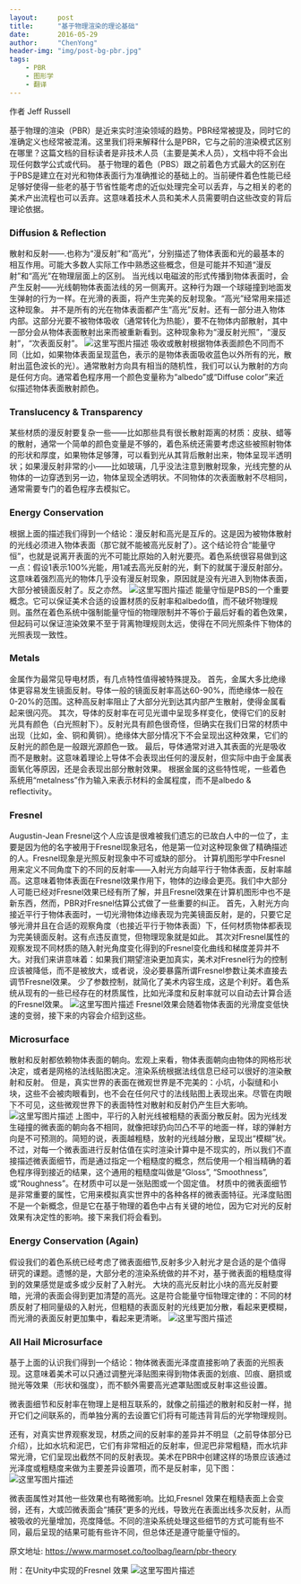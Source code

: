 ```yaml
---
layout:     post
title:      "基于物理渲染的理论基础"
date:       2016-05-29
author:     "ChenYong"
header-img: "img/post-bg-pbr.jpg"
tags:
    - PBR
    - 图形学
    - 翻译
---
```



作者 Jeff Russell

基于物理的渲染（PBR）是近来实时渲染领域的趋势。PBR经常被提及，同时它的准确定义也经常被混淆。这里我们将来解释什么是PBR，它与之前的渲染模式区别在哪里？这篇文档的目标读者是非技术人员（主要是美术人员），文档中将不会出现任何数学公式或代码。
基于物理的着色（PBS）跟之前着色方式最大的区别在于PBS是建立在对光和物体表面行为准确推论的基础上的。当前硬件着色性能已经足够好使得一些老的基于节省性能考虑的近似处理完全可以丢弃，与之相关的老的美术产出流程也可以丢弃。这意味着技术人员和美术人员需要明白这些改变的背后理论依据。

### Diffusion & Reflection
散射和反射——.也称为“漫反射”和“高光”，分别描述了物体表面和光的最基本的相互作用。可能大多数人实际工作中熟悉这些概念，但是可能并不知道“漫反射”和“高光”在物理层面上的区别。
当光线以电磁波的形式传播到物体表面时，会产生反射——光线朝物体表面法线的另一侧离开。这种行为跟一个球碰撞到地面发生弹射的行为一样。在光滑的表面，将产生完美的反射现象。“高光”经常用来描述这种现象。
并不是所有的光在物体表面都产生“高光”反射。还有一部分进入物体内部。这部分光要不被物体吸收（通常转化为热能），要不在物体内部散射，其中一部分会从物体表面散射出来而被重新看到。这种现象称为“漫反射光照”，“漫反射”，“次表面反射”。
![这里写图片描述](http://img.blog.csdn.net/20160529190352073) 
吸收或散射根据物体表面颜色不同而不同（比如，如果物体表面呈现蓝色，表示的是物体表面吸收蓝色以外所有的光，散射出蓝色波长的光）。通常散射方向具有相当的随机性，我们可以认为散射的方向是任何方向。通常着色程序用一个颜色变量称为“albedo”或“Diffuse color”来近似描述物体表面散射颜色。

### Translucency & Transparency
某些材质的漫反射要复杂一些——比如那些具有很长散射距离的材质：皮肤、蜡等的散射，通常一个简单的颜色变量是不够的，着色系统还需要考虑这些被照射物体的形状和厚度，如果物体足够薄，可以看到光从其背后散射出来，物体呈现半透明状；如果漫反射非常的小——比如玻璃，几乎没法注意到散射现象，光线完整的从物体的一边穿透到另一边，物体呈现全透明状。不同物体的次表面散射不尽相同，通常需要专门的着色程序去模拟它。

### Energy Conservation
根据上面的描述我们得到一个结论：漫反射和高光是互斥的。这是因为被物体散射的光线必须进入物体表面（那它就不能被高光反射了）。这个结论符合“能量守恒”，也就是说离开表面的光不可能比原始的入射光要亮。着色系统很容易做到这一点：假设1表示100%光能，用1减去高光反射的光，剩下的就属于漫反射部分。这意味着强烈高光的物体几乎没有漫反射现象，原因就是没有光进入到物体表面，大部分被镜面反射了。反之亦然。
![这里写图片描述](http://img.blog.csdn.net/20160529190420558) 
能量守恒是PBS的一个重要概念。它可以保证美术合适的设置材质的反射率和albedo值，而不破坏物理规则。虽然在着色系统中强制能量守恒的物理限制并不等价于最后好看的着色效果，但起码可以保证渲染效果不至于背离物理规则太远，使得在不同光照条件下物体的光照表现一致性。

### Metals
金属作为最常见导电材质，有几点特性值得被特殊提及。
首先，金属大多比绝缘体更容易发生镜面反射。导体一般的镜面反射率高达60-90%，而绝缘体一般在0-20%的范围。这种高反射率阻止了大部分光到达其内部产生散射，使得金属看起来很闪亮。
其次，导体的反射率在可见光谱中呈现多样变化，使得它们的反射光具有颜色（白光照射下）。反射光具有颜色很奇怪，但确实在我们日常的材质中出现（比如，金、铜和黄铜）。绝缘体大部分情况下不会呈现出这种效果，它们的反射光的颜色是一般跟光源颜色一致。
最后，导体通常对进入其表面的光是吸收而不是散射。这意味着理论上导体不会表现出任何的漫反射，但实际中由于金属表面氧化等原因，还是会表现出部分散射效果。
根据金属的这些特性呢，一些着色系统用“metalness”作为输入来表示材料的金属程度，而不是albedo & reflectivity。

### Fresnel
Augustin-Jean Fresnel这个人应该是很难被我们遗忘的已故白人中的一位了，主要是因为他的名字被用于Fresnel现象冠名，他是第一位对这种现象做了精确描述的人。Fresnel现象是光照反射现象中不可或缺的部分。
计算机图形学中Fresnel用来定义不同角度下的不同的反射率——入射光方向越平行于物体表面，反射率越高。这意味着物体表面在Fresnel效果作用下，物体的边缘会更亮。我们中大部分人可能已经对Fresnel效果已经有所了解，并且Fresnel效果在计算机图形中也不是新东西，然而，PBR对Fresnel估算公式做了一些重要的纠正。
首先，入射光方向接近平行于物体表面时，一切光滑物体边缘表现为完美镜面反射，是的，只要它足够光滑并且在合适的观察角度（也接近平行于物体表面）下，任何材质物体都表现为完美镜面反射。这有点违反直觉，但物理现象就是如此。
其次对Fresnel属性的观察发现不同材质的随入射光角度变化得到的Fresnel变化曲线和梯度差异并不大。对我们来讲意味着：如果我们期望渲染更加真实，美术对Fresnel行为的控制应该被降低，而不是被放大，或者说，没必要暴露所谓Fresnel参数让美术直接去调节Fresnel效果。
少了参数控制，就简化了美术内容生成，这是个利好。着色系统从现有的一些已经存在的材质属性，比如光泽度和反射率就可以自动去计算合适的Fresnel效果。
![这里写图片描述](http://img.blog.csdn.net/20160529190454652) 
Fresnel效果会随着物体表面的光滑度变低快速的变弱，接下来的内容会介绍到这些。

### Microsurface
散射和反射都依赖物体表面的朝向。宏观上来看，物体表面朝向由物体的网格形状决定，或者是网格的法线贴图决定。渲染系统根据法线信息已经可以很好的渲染散射和反射。
但是，真实世界的表面在微观世界是不完美的：小坑，小裂缝和小块，这些不会被肉眼看到，也不会在任何尺寸的法线贴图上表现出来。尽管在肉眼下不可见，这些微观世界下的表面特性对散射和反射仍产生巨大影响。
![这里写图片描述](http://img.blog.csdn.net/20160529190518730) 
上图中，平行的入射光线被粗糙的表面分散反射。因为光线发生碰撞的微表面的朝向各不相同，就像把球扔向凹凸不平的地面一样，球的弹射方向是不可预测的。简短的说，表面越粗糙，放射的光线越分散，呈现出“模糊”状。
不过，对每一个微表面进行反射估值在实时渲染计算中是不现实的，所以我们不直接描述微表面细节，而是通过指定一个粗糙度的概念，然后使用一个相当精确的着色程序得到接近的结果，这个通用的粗糙度叫做是“Gloss”, “Smoothness”, 或“Roughness”。在材质中可以是一张贴图或一个固定值。 
材质中的微表面细节是非常重要的属性，它用来模拟真实世界中的各种各样的微表面特征。光泽度贴图不是一个新概念，但是它在基于物理的着色中占有关键的地位，因为它对光的反射效果有决定性的影响。接下来我们将会看到。

### Energy Conservation (Again)
假设我们的着色系统已经考虑了微表面细节,反射多少入射光才是合适的是个值得研究的课题。遗憾的是，大部分老的渲染系统做的并不对，基于微表面的粗糙度得到的效果感觉是或多或少反射了入射光。
大块的高光反射比小块的高光反射要暗，光滑的表面会得到更加清楚的高光。这是符合能量守恒物理定律的：不同的材质反射了相同量级的入射光，但粗糙的表面反射的光线更加分散，看起来更模糊，而光滑的表面反射更加集中，看起来更清晰。
![这里写图片描述](http://img.blog.csdn.net/20160529190543028)
 

### All Hail Microsurface
基于上面的认识我们得到一个结论：物体微表面光泽度直接影响了表面的光照表现。这意味着美术可以只通过调整光泽贴图来得到物体表面的划痕、凹痕、磨损或抛光等效果（形状和强度），而不额外需要高光遮罩贴图或反射率这些设置。

微表面细节和反射率在物理上是相互联系的，就像之前描述的散射和反射一样，抛开它们之间联系的，而单独分离的去设置它们将有可能违背背后的光学物理规则。


还有，对真实世界观察发现，材质之间的反射率的差异并不明显（之前导体部分已介绍），比如水坑和泥巴，它们有非常相近的反射率，但泥巴非常粗糙，而水坑非常光滑，它们呈现出截然不同的反射表现。美术在PBR中创建这样的场景应该通过光泽度或粗糙度来做为主要差异设置项，而不是反射率，见下图：
![这里写图片描述](http://img.blog.csdn.net/20160529195331468) 

微表面属性对其他一些效果也有略微影响。比如,Fresnel 效果在粗糙表面上会变弱，还有，大或凹微表面会“捕获”更多的光线，导致光在表面出线多次反射，从而被吸收的光量增加，亮度降低。不同的渲染系统处理这些细节的方式可能有些不同，最后呈现的结果可能有些许不同，但总体还是遵守能量守恒的。

原文地址:
https://www.marmoset.co/toolbag/learn/pbr-theory

附：在Unity中实现的Fresnel 效果
![这里写图片描述](http://img.blog.csdn.net/20160529190618856)
